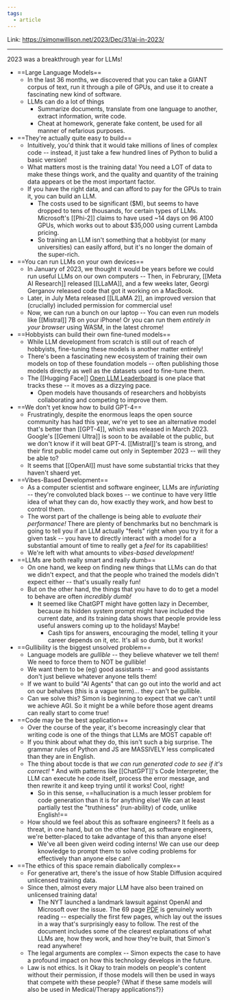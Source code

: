 ```yaml
---
tags:
  - article
---
```



Link: https://simonwillison.net/2023/Dec/31/ai-in-2023/

----
2023 was a breakthrough year for LLMs! 


- ==Large Language Models==
	- In the last 36 months, we discovered that you can take a GIANT corpus of text, run it through a pile of GPUs, and use it to create a fascinating new kind of software.
	- LLMs can do a lot of things
		- Summarize documents, translate from one language to another, extract information, write code.
		- Cheat at homework, generate fake content, be used for all manner of nefarious purposes.
- ==They're actually quite easy to build==
	- Intuitively, you'd think that it would take millions of lines of complex code -- instead, it just take a few hundred lines of Python to bulid a basic version!
	- What matters most is the training data! You need a LOT of data to make these things work, and the quality and quantity of the training data appears ot be the most important factor.
	- If you have the right data, and can afford to pay for the GPUs to train it, you can build an LLM.
		- The costs used to be significant ($M), but seems to have dropped to tens of thousands, for certain types of LLMs. Microsoft's [[Phi-2]] claims to have used ~14 days on 96 A100 GPUs, which works out to about $35,000 using current Lambda pricing.
		- So training an LLM isn't something that a hobbyist (or many universities) can easily afford, but it's no longer the domain of the super-rich.
- ==You can run LLMs on your own devices==
	- In January of 2023, we thought it would be years before we could run useful LLMs on our own computers -- Then, in Februrary, [[Meta AI Research]] released [[LLaMA]], and a few weeks later, Georgi Gerganov released code that got it working on a MacBook.
	- Later, in July Meta released [[LlLaMA 2]], an improved version that (crucially) included permission for commercial use!
	- Now, we can run a bunch on our laptop -- You can even run models like [[Mistral]] 7B on your iPhone! Or you can run them *entirely in your browser* using WASM, in the latest chrome!
- ==Hobbyists can build their own fine-tuned models==
	- While LLM development from scratch is still out of reach of hobbyists, fine-tuning these models is another matter entirely!
	- There's been a fascinating new ecosystem of training their own models on top of these foundation models -- often publishing those models directly as well as the datasets used to fine-tune them.
	- The [[Hugging Face]] [Open LLM Leaderboard](https://huggingface.co/spaces/HuggingFaceH4/open_llm_leaderboard) is one place that tracks these -- it moves as a dizzying pace. 
		- Open models have thousands of researchers and hobbyists collaborating and competing to improve them.
- ==We don't yet know how to build GPT-4==
	- Frustratingly, despite the enormous leaps the open source community has had this year, we're yet to see an alternative model that's better than [[GPT-4]], which was released in March 2023. Google's [[Gemeni Ultra]] is soon to be available ot the public, but we don't know if it will beat GPT-4. [[Mistral]]'s team is strong, and their first public model came out only in September 2023 -- will they be able to?
	- It seems that [[OpenAI]] must have some substantial tricks that they haven't shaerd yet.
- ==Vibes-Based Development==
	- As a computer scientist and software engineer, LLMs are *infuriating* -- they're convoluted black boxes -- we continue to have very little idea of what they can do, how exactly they work, and how best to control them.
	- The worst part of the challenge is being able to *evaluate their performance!* There are plenty of benchmarks but no benchmark is going to tell you if an LLM actually "feels" right when you try it for a given task -- you have to directly interact with a model for a substantial amount of time to really get a *feel* for its capabilities!
	- We're left with what amounts to *vibes-based development!*
- ==LLMs are both really smart and really dumb==
	- On one hand, we keep on finding new things that LLMs can do that we didn't expect, and that the people who trained the models didn't expect either -- that's usually really fun!
	- But on the other hand, the things that you have to do to get a model to behave are often *incredibly dumb!*
		- It seemed like ChatGPT might have gotten lazy in December, because its hidden system prompt might have included the current date, and its training data shows that people provide less useful answers coming up to the holidays! Maybe!
			- Cash tips for answers, encouraging the model, telling it your career depends on it, etc. It's all so dumb, but it works!
- ==Gullibility is the biggest unsolved problem==
	- Language models are *gullible* -- they believe whatever we tell them! We need to force them to NOT be gullible!
	- We want them to be (eg) good assistants -- and good assistants don't just believe whatever anyone tells them!
	- If we want to build "AI Agents" that can go out into the world and act on our behalves (this is a vague term)... they can't be gullible. 
	- Can we solve this? Simon is beginning to expect that we can't until we achieve AGI. So it might be a while before those agent dreams can really start to come true!
- ==Code may be the best application==
	- Over the course of the year, it's become increasingly clear that writing code is one of the things that LLMs are MOST capable of!
	- If you think about what they do, this isn't such a big surprise. The grammar rules of Python and JS are MASSIVELY less complicated than they are in English.
	- The thing about tocde is that *we can run generated code to see if it's correct!* * And with patterns like [[ChatGPT]]'s Code Interpreter, the LLM can execute he code itself, process the error message, and then rewrite it and keep trying until it works! Cool, right!
		- So in this sense, ==hallucination is a much lesser problem for code generation than it is for anything else! We can at least partially test the "truthiness" (run-ability) of code, unlike English!==
	- How should we feel about this as software engineers? It feels as a threat, in one hand, but on the other hand, as software engineers, we're better-placed to take advantage of this than anyone else!
		- We've all been given weird coding interns! We can use our deep knowledge to prompt them to solve coding problems for effectively than anyone else can!
- ==The ethics of this space remain diabolically complex==
	- For generative art, there's the issue of how Stable Diffusion acquired unlicensed training data.
	- Since then, almost every major LLM have also been trained on unlicensed training data!
		- The NYT launched a landmark lawsuit against OpenAI and Microsoft over the issue. The 69 page [PDF](https://nytco-assets.nytimes.com/2023/12/NYT_Complaint_Dec2023.pdf) is genuinely worth reading -- especially the first few pages, which lay out the issues in a way that's surprisingly easy to follow. The rest of the document includes some of the clearest explanations of what LLMs are, how they work, and how they're built, that Simon's read anywhere!
	- The legal arguments are complex -- Simon expects the case to have a profound impact on how this technology develops in the future.
	- Law is not ethics. Is it Okay to train models on people's content without their permission, if those models will then be used in ways that compete with these people? {What if these same models will also be used in Medical/Therapy applications?}}















